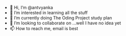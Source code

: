 - 👋 Hi, I’m @antvyanka
- 👀 I’m interested in learning all the stuff 
- 🌱 I’m currently doing The Oding Project study plan
- 💞️ I’m looking to collaborate on ...well I have no idea yet
- 📫 How to reach me, email is best

<!---
antvyanka/antvyanka is a ✨ special ✨ repository because its `README.md` (this file) appears on your GitHub profile.
You can click the Preview link to take a look at your changes.
--->

